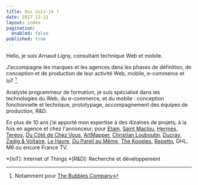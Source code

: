 ```yaml
---
title: Qui suis-je ?
date: 2017-12-21
layout: index
pagination:
  enabled: false
published: true
---
```

Hello, je suis Arnaud Ligny, consultant technique Web et mobile.

J’accompagne les marques et les agences dans les phases de définition, de conception et de production de leur activité Web, mobile, e-commerce et IoT [^1].

Analyste programmeur de formation, je suis spécialisé dans les technologies du Web, du e-commerce, et du mobile : conception fonctionnelle et technique, prototypage, accompagnement des équipes de production, R&D.

En plus de 10 ans j’ai apporté mon expertise à des dizaines de projets; à la fois en agence et chez l'annonceur; pour [Etam](http://www.etam.com), [Saint Maclou](https://www.saint-maclou.com), [Hermès](http://france.hermes.com), [Tereos](https://itunes.apple.com/fr/app/tereos-coop%C3%A9rateurs/id1215356212), [Du Côté de Chez Vous](https://www.ducotedechezvous.com), [ArtMapper](http://www.artmapper.co), [Christian Louboutin](http://eu.christianlouboutin.com/fr_fr/), [Ducray](https://dermocontrol.ducray.com), [Zadig & Voltaire](http://www.zadig-et-voltaire.com), [Le Havre](https://www.lehavre.fr/actualites/tout-le-havre-portee-de-main), [Du Pareil au Même](http://www.dpam.com), [The Kooples](http://www.thekooples.com), [Repetto](http://www.repetto.fr), DHL, M6 ou encore France TV.

[^1]: Notamment pour [The Bubbles Company](https://www.bubbles-company.com/fr/)

*[IoT]: Internet of Things
*[R&D]: Recherche et développement
